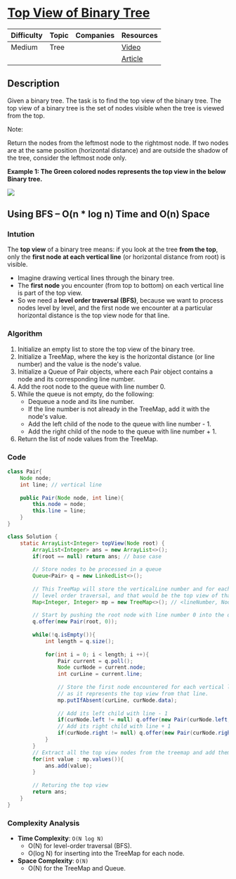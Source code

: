 # [Top View of Binary Tree](https://www.geeksforgeeks.org/problems/top-view-of-binary-tree/1)

| Difficulty | Topic | Companies | Resources   |
| ---------- | ----- | --------- | ----------- |
| Medium     | Tree  |           | [Video](https://youtu.be/Et9OCDNvJ78)   |
|            |       |           | [Article](https://www.geeksforgeeks.org/print-nodes-top-view-binary-tree/) |

## Description
Given a binary tree. The task is to find the top view of the binary tree. The top view of a binary tree is the set of nodes visible when the tree is viewed from the top.

Note: 

Return the nodes from the leftmost node to the rightmost node.
If two nodes are at the same position (horizontal distance) and are outside the shadow of the tree, consider the leftmost node only. 

**Example 1: The Green colored nodes represents the top view in the below Binary tree.** 

![](https://media.geeksforgeeks.org/wp-content/uploads/20241223090309348746/top_view_example1.png)


## Using BFS – O(n * log n) Time and O(n) Space

### Intution

The **top view** of a binary tree means: if you look at the tree **from the top**, only the **first node at each vertical line** (or horizontal distance from root) is visible. 

- Imagine drawing vertical lines through the binary tree. 
- The **first node** you encounter (from top to bottom) on each vertical line is part of the top view.
- So we need a **level order traversal (BFS)**, because we want to process nodes level by level, and the first node we encounter at a particular horizontal distance is the top view node for that line.

### Algorithm

1. Initialize an empty list to store the top view of the binary tree.
2. Initialize a TreeMap, where the key is the horizontal distance (or line number) and the value is the node's value.
3. Initialize a Queue of Pair objects, where each Pair object contains a node and its corresponding line number.
4. Add the root node to the queue with line number 0.
5. While the queue is not empty, do the following:
   - Dequeue a node and its line number.
   - If the line number is not already in the TreeMap, add it with the node's value.
   - Add the left child of the node to the queue with line number - 1.
   - Add the right child of the node to the queue with line number + 1.
6. Return the list of node values from the TreeMap.

### Code
```java
class Pair{
    Node node;
    int line; // vertical line
    
    public Pair(Node node, int line){
        this.node = node;
        this.line = line;
    }
}

class Solution {
    static ArrayList<Integer> topView(Node root) {
        ArrayList<Integer> ans = new ArrayList<>();
        if(root == null) return ans; // base case
        
        // Store nodes to be processed in a queue
        Queue<Pair> q = new LinkedList<>();
        
        // This TreeMap will store the verticalLine number and for each line, the first element encountered during the
        // level order traversal, and that would be the top view of that level 
        Map<Integer, Integer> mp = new TreeMap<>(); // <lineNumber, Node's Data>
        
        // Start by pushing the root node with line number 0 into the queue.
        q.offer(new Pair(root, 0));
        
        while(!q.isEmpty()){
            int length = q.size();
            
            for(int i = 0; i < length; i ++){
                Pair current = q.poll();
                Node curNode = current.node;
                int curLine = current.line;
                
                // Store the first node encountered for each vertical line,
                // as it represents the top view from that line.
                mp.putIfAbsent(curLine, curNode.data);
                
                // Add its left child with line - 1
                if(curNode.left != null) q.offer(new Pair(curNode.left, curLine - 1));
                // Add its right child with line + 1
                if(curNode.right != null) q.offer(new Pair(curNode.right, curLine + 1));
            }
        }
        // Extract all the top view nodes from the treemap and add them to the result list in order.
        for(int value : mp.values()){
            ans.add(value);
        }
        
        // Returing the top view
        return ans; 
    }
}
```

### Complexity Analysis

- **Time Complexity**: `O(N log N)`
    - O(N) for level-order traversal (BFS).
    - O(log N) for inserting into the TreeMap for each node.
- **Space Complexity**: `O(N)`
    - O(N) for the TreeMap and Queue.
